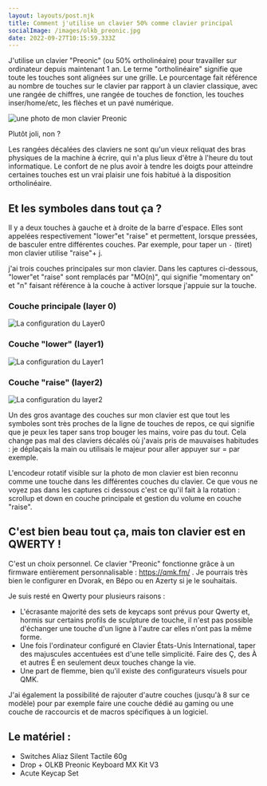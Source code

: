 ```yaml
---
layout: layouts/post.njk
title: Comment j'utilise un clavier 50% comme clavier principal
socialImage: /images/olkb_preonic.jpg
date: 2022-09-27T10:15:59.333Z
---
```

J﻿'utilise un clavier "Preonic" (ou 50% ortholinéaire) pour travailler sur ordinateur depuis maintenant 1 an. Le terme "ortholinéaire" signifie que toute les touches sont alignées sur une grille. Le pourcentage fait référence au nombre de touches sur le clavier par rapport à un clavier classique, avec une rangée de chiffres, une rangée de touches de fonction, les touches inser/home/etc, les flèches et un pavé numérique.

![une photo de mon clavier Preonic](/images/olkb_preonic.jpg "mon clavier Preonic")

P﻿lutôt joli, non ?

L﻿es rangées décalées des claviers ne sont qu'un vieux reliquat des bras physiques de la machine à écrire, qui n'a plus lieux d'être à l'heure du tout informatique. Le confort de ne plus avoir à tendre les doigts pour atteindre certaines touches est un vrai plaisir une fois habitué à la disposition ortholinéaire.

## E﻿t les symboles dans tout ça ?

I﻿l y a deux touches à gauche et à droite de la barre d'espace. Elles sont appelées respectivement "lower"et "raise" et permettent, lorsque pressées, de basculer entre différentes couches. Par exemple, pour taper un `-` (tiret) mon clavier utilise "raise"+ j.

j﻿'ai trois couches principales sur mon clavier. Dans les captures ci-dessous, "lower"et "raise" sont remplacés par "MO(n)", qui signifie "momentary on" et "n" faisant référence à la couche à activer lorsque j'appuie sur la touche.

### Couche principale (layer 0)

![La configuration du Layer0](/images/layer0.png "Layer 0")

### C﻿ouche "lower" (layer1)

![La configuration du Layer1](/images/layer1.png "Layer 1")

### C﻿ouche "raise" (layer2)

![La configuration du layer2](/images/layer2.png "Layer 2")

U﻿n des gros avantage des couches sur mon clavier est que tout les symboles sont très proches de la ligne de touches de repos, ce qui signifie que je peux les taper sans trop bouger les mains, voire pas du tout. Cela change pas mal des claviers décalés où j'avais pris de mauvaises habitudes : je déplaçais la main ou utilisais le majeur pour aller appuyer sur = par exemple.

L﻿'encodeur rotatif visible sur la photo de mon clavier est bien reconnu comme une touche dans les différentes couches du clavier. Ce que vous ne voyez pas dans les captures ci dessous c'est ce qu'il fait à la rotation : scrollup et down en couche principale et gestion du volume en couche "raise".

## C'est bien beau tout ça, mais ton clavier est en QWERTY !

C﻿'est un choix personnel. Ce clavier "Preonic" fonctionne grâce à un firmware entièrement personnalisable : <https://qmk.fm/> . Je pourrais très bien le configurer en Dvorak, en Bépo ou en Azerty si je le souhaitais.

J﻿e suis resté en Qwerty pour plusieurs raisons :

* L'écrasante majorité des sets de keycaps sont prévus pour Qwerty et, hormis sur certains profils de sculpture de touche, il n'est pas possible d'échanger une touche d'un ligne à l'autre car elles n'ont pas la même forme.
* U﻿ne fois l'ordinateur configuré en Clavier États-Unis International, taper des majuscules accentuées est d'une telle simplicité. Faire des Ç, des À et autres É en seulement deux touches change la vie.
* Une part de flemme, bien qu'il existe des configurateurs visuels pour QMK.

J﻿'ai également la possibilité de rajouter d'autre couches  (jusqu'à 8 sur ce modèle) pour par exemple faire une couche dédié au gaming ou une couche de raccourcis et de macros spécifiques à un logiciel.

## L﻿e matériel :

* S﻿witches Aliaz Silent Tactile 60g
* Drop + OLKB Preonic Keyboard MX Kit V3
* Acute Keycap Set